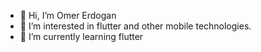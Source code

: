 - 👋 Hi, I’m Omer Erdogan
- 👀 I’m interested in flutter and other mobile technologies. 
- 🌱 I’m currently learning flutter


<!---
OmerFErdogan/OmerFErdogan is a ✨ special ✨ repository because its `README.md` (this file) appears on your GitHub profile.
You can click the Preview link to take a look at your changes.
--->
